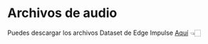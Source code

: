 # Archivos de audio 

Puedes descargar los archivos Dataset de Edge Impulse [Aquí](https://docs.edgeimpulse.com/docs/pre-built-datasets/keyword-spotting) 👈🏻 